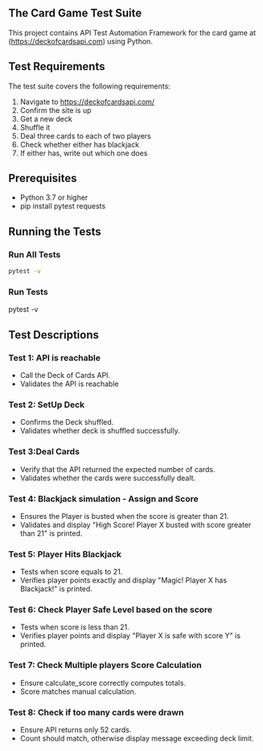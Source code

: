 ## The Card Game Test Suite

This project contains API Test Automation Framework for the card game at (https://deckofcardsapi.com) using Python.

## Test Requirements

The test suite covers the following requirements:

1. Navigate to https://deckofcardsapi.com/
2. Confirm the site is up
3. Get a new deck
4. Shuffle it
5. Deal three cards to each of two players
6. Check whether either has blackjack
7. If either has, write out which one does

## Prerequisites

- Python 3.7 or higher
- pip install pytest requests

## Running the Tests

### Run All Tests
```bash
pytest -v
```

### Run Tests
pytest -v


## Test Descriptions

### Test 1: API is reachable
- Call the Deck of Cards API.
- Validates the API is reachable

### Test 2: SetUp Deck
- Confirms the Deck shuffled.
- Validates whether deck is shuffled successfully.

### Test 3:Deal Cards
- Verify that the API returned the expected number of cards.
- Validates whether the cards were successfully dealt.

### Test 4: Blackjack simulation - Assign and Score
- Ensures the Player is busted when the score is greater than 21.
- Validates and display "High Score! Player X busted with score greater than 21" is printed.

### Test 5: Player Hits Blackjack
- Tests when score equals to 21.
- Verifies player points exactly and display "Magic! Player X has Blackjack!" is printed.

### Test 6: Check Player Safe Level based on the score
- Tests when score is less than 21.
- Verifies player points and display "Player X is safe with score Y" is printed.
  
### Test 7: Check Multiple players Score Calculation
- Ensure calculate_score correctly computes totals.
- Score matches manual calculation.

### Test 8: Check if too many cards were drawn
- Ensure API returns only 52 cards.
- Count should match, otherwise display message exceeding deck limit.


